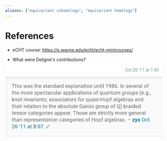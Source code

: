 ```yaml
---
aliases: ["equivariant cohomology", "equivariant homology"]
---
```


# References

- eCHT course: https://s.wayne.edu/echt/echt-minicourses/

- What were Deligne's contributions?

![](../attachments/Pasted%20image%2020210731191619.png)